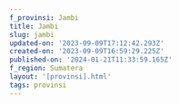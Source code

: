 ```yaml
---
f_provinsi: Jambi
title: Jambi
slug: jambi
updated-on: '2023-09-09T17:12:42.293Z'
created-on: '2023-09-09T16:59:29.225Z'
published-on: '2024-01-21T11:33:59.165Z'
f_region: Sumatera
layout: '[provinsi].html'
tags: provinsi
---
```



